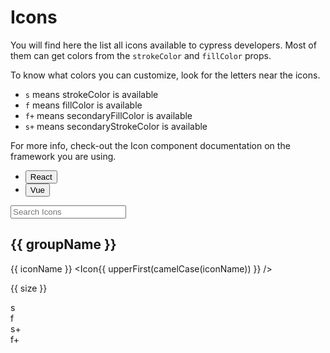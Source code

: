 <script lang="ts" setup>
import {ref, computed} from 'vue'
import { iconsMetadata } from '@cypress-design/icon-registry'
import Icon from '@cypress-design/vue-icon'
import Button from '@cypress-design/vue-button'
import _ from 'lodash'

const { upperFirst, camelCase } = _

const search = ref('');

const colors = ['<default>', 'blue', 'jade', 'red', 'indigo', 'purple', 'gray'];
const strokeColor = ref({label:'teal', value:'teal'});
const fillColor = ref({label:'jade', value:'jade'});
const secondaryStrokeColor = ref({label:'indigo', value:'indigo'});
const secondaryFillColor = ref({label:'indigo', value:'indigo'});

const groupedIconsMetadata = computed(() => Object.entries(iconsMetadata).reduce((acc, [iconName, iconMeta]) => {
  if(search.value && !iconName.includes(search.value)) return acc;
  const iconGroup = iconName.split('-')[0]
  if (!acc[iconGroup]) {
    acc[iconGroup] = {}
  }
  acc[iconGroup][iconName] = iconMeta
  return acc
}, {}))
</script>

# Icons

You will find here the list all icons available to cypress developers.
Most of them can get colors from the `strokeColor` and `fillColor` props.

To know what colors you can customize, look for the letters near the icons.

- `s` means strokeColor is available
- `f` means fillColor is available
- `f+` means secondaryFillColor is available
- `s+` means secondaryStrokeColor is available

For more info, check-out the Icon component documentation on the framework you are using.

<ul class="flex justify-center items-center h-[64px]">
  <li class="list-none">
		<Button variant="link" href="/components/react/Icon.html">React</Button>
	</li>
  <li class="list-none">
		<Button variant="link" href="/components/vue/Icon.html">Vue</Button>
	</li>
</ul>

<div class="bg-gray-50 dark:bg-gray-800 rounded p-[16px] my-[24px]">
	<input type="search" v-model="search" placeholder="Search Icons" class="border-solid border-2 block mb-[16px] px-[8px] py-[4px] border-gray-200 focus:border-indigo-300 rounded w-full bg-white dark:bg-gray-900"/>
	<div v-for="icons, groupName of groupedIconsMetadata" class="bg-white py-[16px] dark:bg-gray-900 mb-[16px]">
    <h2 :id="groupName" class="text-[24px] text-center mb-[16px] !mt-0 capitalize">
      {{ groupName }}
      <a class="header-anchor absolute ml-[8px]" :href="`#${groupName}`">&ZeroWidthSpace;</a>
    </h2>
    <div v-for="meta, iconName of icons" :key="iconName" class="mt-[16px] gap-x-[16px] flex items-end max-w-[500px] mx-auto" >
      <p class="text-[16px] flex-shrink-0 whitespace-nowrap overflow-hidden w-[250px] text-right">
        <span class="block mb-[8px]">{{ iconName }}</span>
        <span class="block">&lt;Icon{{ upperFirst(camelCase(iconName)) }} /&gt;</span>
      </p>
      <div v-for="size in meta.availableSizes" :key="size" class="flex gap-[8px] items-end">
        <div class="border-l pl-[4px] py-[4px] border-gray-300 min-w-[32px] flex flex-col items-center gap-x-[16px] gap-y-[4px] justify-end">
          <Icon :name="iconName" :size="size" />
          <p class="text-gray-500 text-[12px]">{{ size }}</p>
        </div>
        <div :key="`${iconName}_${size}`" class="text-center text-teal-500">
          <div v-if="meta.hasStrokeColor && meta.hasStrokeColor.includes(size)">s</div>
          <div v-if="meta.hasFillColor && meta.hasFillColor.includes(size)">f</div>
          <div v-if="meta.hasSecondaryStrokeColor && meta.hasSecondaryStrokeColor.includes(size)">s+</div>
          <div v-if="meta.hasSecondaryFillColor && meta.hasSecondaryFillColor.includes(size)">f+</div>
        </div>
      </div>
    </div>
	</div>
</div>

